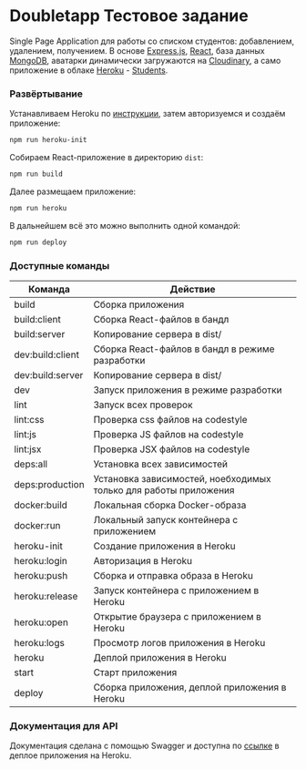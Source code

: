 # Doubletapp Тестовое задание

Single Page Application для работы со списком студентов: добавлением, удалением, получением.
В основе [Express.js](https://expressjs.com/),
 [React](https://reactjs.org/), база данных [MongoDB](https://www.mongodb.com/), 
 аватарки динамически загружаются на [Cloudinary](https://cloudinary.com/), 
 а само приложение в облаке [Heroku](https://www.heroku.com/) - [Students](https://doubletapp-students.herokuapp.com/).

### Развёртывание

Устанавливаем Heroku по [инструкции](https://devcenter.heroku.com/articles/heroku-cli), затем авторизуемся и создаём приложение:
```sh
npm run heroku-init
```

Собираем React-приложение в директорию `dist`:
```sh
npm run build
```

Далее размещаем приложение:
```sh
npm run heroku
```

В дальнейшем всё это можно выполнить одной командой:
```sh
npm run deploy
```

### Доступные команды

| Команда | Действие |
| ------------- | ------------- |
| build | Сборка приложения |
| build:client | Сборка React-файлов в бандл |
| build:server | Копирование сервера в dist/ |
| dev:build:client | Сборка React-файлов в бандл в режиме разработки |
| dev:build:server | Копирование сервера в dist/ |
| dev | Запуск приложения в режиме разработки |
| lint | Запуск всех проверок |
| lint:css | Проверка css файлов на codestyle |
| lint:js | Проверка JS файлов на codestyle |
| lint:jsx | Проверка JSX файлов на codestyle |
| deps:all | Установка всех зависимостей |
| deps:production | Установка зависимостей, ноебходимых только для работы приложения |
| docker:build | Локальная сборка Docker-образа |
| docker:run | Локальный запуск контейнера с приложением |
| heroku-init | Создание приложения в Heroku |
| heroku:login | Авторизация в Heroku |
| heroku:push | Сборка и отправка образа в Heroku |
| heroku:release | Запуск контейнера с приложением в Heroku |
| heroku:open | Открытие браузера с приложением в Heroku |
| heroku:logs | Просмотр логов приложения в Heroku |
| heroku | Деплой приложения в Heroku |
| start | Старт приложения |
| deploy | Сборка приложения, деплой приложения в Heroku |

### Документация для API

Документация сделана с помощью Swagger и доступна по [ссылке](https://doubletapp-students.herokuapp.com/api/docs)
 в деплое приложения на Heroku.
